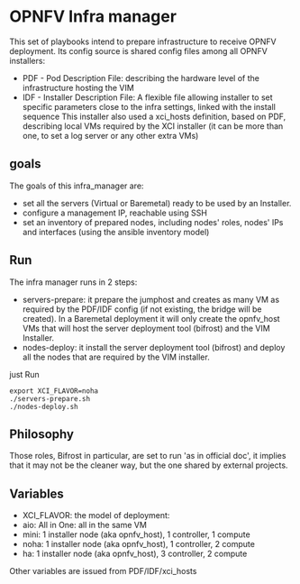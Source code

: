 OPNFV Infra manager
===================

This set of playbooks intend to prepare infrastructure to receive OPNFV
deployment. Its config source is shared config files among all OPNFV installers:
 - PDF - Pod Description File: describing the hardware level of the
   infrastructure hosting the VIM
 - IDF - Installer Description File: A flexible file allowing installer to
   set specific parameters close to the infra settings, linked with the install
   sequence
This installer also used a xci_hosts definition, based on PDF, describing local
VMs required by the XCI installer (it can be more than one, to set a log server
or any other extra VMs)

goals
-----

The goals of this infra_manager are:
  - set all the servers (Virtual or Baremetal) ready to be used by an Installer.
  - configure a management IP, reachable using SSH
  - set an inventory of prepared nodes, including nodes' roles, nodes' IPs
    and interfaces (using the ansible inventory model)

Run
---

The infra manager runs in 2 steps:
- servers-prepare: it prepare the jumphost and creates as many VM as required
  by the PDF/IDF config (if not existing, the bridge will be created).
  In a Baremetal deployment it will only create the opnfv_host VMs that will
  host the server deployment tool (bifrost) and the VIM Installer.
- nodes-deploy: it install the server deployment tool (bifrost) and deploy
  all the nodes that are required by the VIM installer.

just Run
```
export XCI_FLAVOR=noha
./servers-prepare.sh
./nodes-deploy.sh

```

Philosophy
----------

Those roles, Bifrost in particular, are set to run 'as in official doc', it
implies that it may not be the cleaner way, but the one shared by external
projects.

Variables
---------

* XCI_FLAVOR: the model of deployment:
 * aio: All in One: all in the same VM
 * mini: 1 installer node (aka opnfv_host), 1 controller, 1 compute
 * noha: 1 installer node (aka opnfv_host), 1 controller, 2 compute
 * ha: 1 installer node (aka opnfv_host), 3 controller, 2 compute

Other variables are issued from PDF/IDF/xci_hosts
